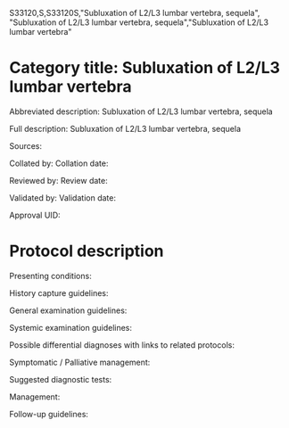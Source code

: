 S33120,S,S33120S,"Subluxation of L2/L3 lumbar vertebra, sequela", "Subluxation of L2/L3 lumbar vertebra, sequela","Subluxation of L2/L3 lumbar vertebra"
# Category title: Subluxation of L2/L3 lumbar vertebra

Abbreviated description: Subluxation of L2/L3 lumbar vertebra, sequela

Full description: Subluxation of L2/L3 lumbar vertebra, sequela

Sources:

Collated by:
Collation date:

Reviewed by:
Review date:

Validated by:
Validation date:

Approval UID:

# Protocol description

Presenting conditions:

History capture guidelines:

General examination guidelines:

Systemic examination guidelines:

Possible differential diagnoses with links to related protocols:

Symptomatic / Palliative management:

Suggested diagnostic tests:

Management:

Follow-up guidelines:
